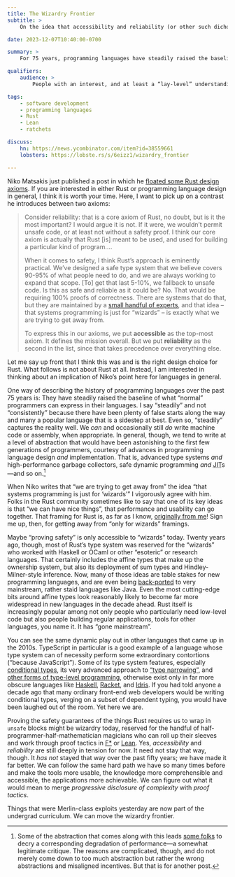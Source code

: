 ```yaml
---
title: The Wizardry Frontier
subtitle: >
    On the idea that accessibility and reliability (or other such dichotomies) must remain at odds in programming languages.

date: 2023-12-07T10:40:00-0700

summary: >
    For 75 years, programming languages have steadily raised the baseline of what “normal” programmers can express in their languages. They can still.

qualifiers:
    audience: >
        People with an interest, and at least a “lay-level” understanding of, programming languages.

tags:
    - software development
    - programming languages
    - Rust
    - Lean
    - ratchets

discuss:
    hn: https://news.ycombinator.com/item?id=38559661
    lobsters: https://lobste.rs/s/6eizz1/wizardry_frontier

---
```


Niko Matsakis just published a post in which he [floated some Rust design axioms](https://smallcultfollowing.com/babysteps/blog/2023/12/07/rust-design-axioms/?utm_source=Chris%20Krycho%20sent%20me). If you are interested in either Rust or programming language design in general, I think it is worth your time. Here, I want to pick up on a contrast he introduces between two axioms:

> Consider reliability: that is a core axiom of Rust, no doubt, but is it the most important? I would argue it is not. If it were, we wouldn’t permit unsafe code, or at least not without a safety proof. I think our core axiom is actually that Rust [is] meant to be used, and used for building a particular kind of program.…
>
> When it comes to safety, I think Rust’s approach is eminently practical. We’ve designed a safe type system that we believe covers 90-95% of what people need to do, and we are always working to expand that scope. [To] get that last 5-10%, we fallback to unsafe code. Is this as safe and reliable as it could be? No. That would be requiring 100% proofs of correctness. There are systems that do that, but they are maintained by a [small handful of experts](http://web1.cs.columbia.edu/~junfeng/09fa-e6998/papers/sel4.pdf), and that idea – that systems programming is just for “wizards” – is exactly what we are trying to get away from.
>
> To express this in our axioms, we put **accessible** as the top-most axiom. It defines the mission overall. But we put **reliability** as the second in the list, since that takes precedence over everything else.

Let me say up front that I think this was and is the right design choice for Rust. What follows is not about Rust at all. Instead, I am interested in thinking about an implication of Niko’s point here for languages in general.

One way of describing the history of programming languages over the past 75 years is: They have steadily raised the baseline of what “normal” programmers can express in their languages. I say “steadily” and not “consistently” because there have been plenty of false starts along the way and many a popular language that is a sidestep at best. Even so, “steadily” captures the reality well. We *can* and occasionally still *do* write machine code or assembly, when appropriate. In general, though, we tend to write at a level of abstraction that would have been astonishing to the first few generations of programmers, courtesy of advances in programming language design *and* implementation. That is, advanced type systems *and* high-performance garbage collectors, safe dynamic programming *and* <abbr title="just-in-time (compilers)">JIT</abbr>s—and so on.[^1]

When Niko writes that “we are trying to get away from” the idea “that systems programming is just for ‘wizards’” I vigorously agree with him. Folks in the Rust community sometimes like to say that one of its key ideas is that “we can have nice things”, that performance and usability can go together. That framing for Rust is, as far as I know, [originally from me](https://newrustacean.com/show_notes/bonus/_4/)! Sign me up, then, for getting away from “only for wizards” framings.

Maybe “proving safety” is only accessible to “wizards” today. Twenty years ago, though, most of Rust’s type system was reserved for the “wizards” who worked with Haskell or OCaml or other “esoteric” or research languages. That certainly includes the affine types that make up the ownership system, but also its deployment of sum types and Hindley-Milner-style inference. Now, many of those ideas are table stakes for new programming languages, and are even being [back-ported](https://www.baeldung.com/java-switch-pattern-matching) to very mainstream, rather staid languages like Java. Even the most cutting-edge bits around affine types look reasonably likely to become far more widespread in new languages in the decade ahead. Rust itself is increasingly popular among not only people who particularly need low-level code but also people building regular applications, tools for other languages, you name it. It has “gone mainstream”.

You can see the same dynamic play out in other languages that came up in the 2010s. TypeScript in particular is a good example of a language whose type system can of necessity perform some extraordinary contortions (“because JavaScript”). Some of its type system features, especially [conditional types](https://www.typescriptlang.org/docs/handbook/2/conditional-types.html), its very advanced approach to [“type narrowing”](https://www.typescriptlang.org/docs/handbook/2/narrowing.html), and [other forms of type-level programming](https://www.typescriptlang.org/docs/handbook/2/types-from-types.html), otherwise exist only in far more obscure languages like [Haskell](https://www.haskell.org), [Racket](https://racket-lang.org), and [Idris](https://www.idris-lang.org). If you had told anyone a decade ago that many ordinary front-end web developers would be writing conditional types, verging on a subset of dependent typing, you would have been laughed out of the room. Yet here we are.

Proving the safety guarantees of the things Rust requires us to wrap in `unsafe` blocks might be wizardry today, reserved for the handful of half-programmer-half-mathematician magicians who can roll up their sleeves and work through proof tactics in [F\*](https://fstar-lang.org/) or [Lean](https://lean-lang.org/). Yes, *accessibility* and *reliability* are still deeply in tension for now. It need not stay that way, though. It *has not* stayed that way over the past fifty years; we have made it far better. We can follow the same hard path we have so many times before and make the tools more usable, the knowledge more comprehensible and accessible, the applications more achievable. We can figure out what it would mean to merge *progressive disclosure of complexity* with *proof tactics*.

Things that were Merlin-class exploits yesterday are now part of the undergrad curriculum.  We can move the wizardry frontier.

[^1]:	Some of the abstraction that comes along with this leads [some folks](https://web.archive.org/web/20160408150158/https://handmade.network/manifesto) to decry a corresponding degradation of performance—a somewhat legitimate critique. The reasons are complicated, though, and do not merely come down to too much abstraction but rather the wrong abstractions and misaligned incentives. But that is for another post.
